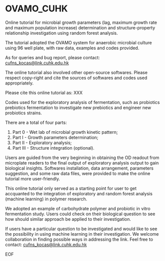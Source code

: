 # OVAMO_CUHK
Online tutorial for microbial growth parameters (lag, maximum growth rate and maximum population increase) determination
and structure-property relationship investigation using random forest analysis.

The tutorial adopted the OVAMO system for anaerobic microbial culture using 96 well plate,
with raw data, examples and codes provided.

As for queries and bug report, please contact:
cufns_kocas@link.cuhk.edu.hk

The online tutorial also involved other open-source softwares.
Please respect copy-right and cite the sources of softwares and codes used appropriately.

Please cite this online tutorial as:
XXX

Codes used for the exploratory analysis of fermentation,
such as probiotics prebiotics fermentation to investigate
new prebiotics and engineer new probiotics strains.

There are a total of four parts:
  1) Part 0 - Wet lab of microbial growth kinetic pattern; 
  2) Part I - Growth parameters determination; 
  3) Part II - Exploratory analysis;
  4) Part III - Structure integration (optional).
  
Users are guided from the very beginning in obtaining the OD readout from microplate readers
to the final output of exploratory analysis output to gain biological insights.
Softwares installation, data arrangement, parameters suggestion, and
some raw data files, were provided to make the online tutorial more user-friendly.

This online tutorial only served as a starting point for user to get accquanted to
the integration of exploratory and random forest analysis (machine learning) in polymer research.

We adopted an example of carbohydrate polymer and probiotic in vitro fermentation study.
Users could check on their biological question to see how should similar approach be applied to their investigation.

If users have a particular question to be investigated and would like to see the
possibility in using machine learning in their investigation.
We welcome collaboration in finding possible ways in addressing the link.
Feel free to contact:
cufns_kocas@link.cuhk.edu.hk

EOF
